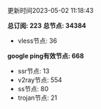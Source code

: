 更新时间2023-05-02 11:18:43

**总订阅: 223**
**总节点: 34384**
- vless节点: 36

**google ping有效节点: 668**
- ssr节点: 13
- v2ray节点: 554
- ss节点: 80
- trojan节点: 21
